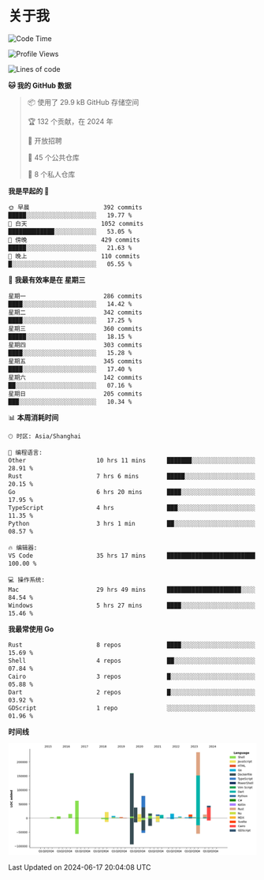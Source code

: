 # 关于我

<!--START_SECTION:waka-->
![Code Time](http://img.shields.io/badge/Code%20Time-2%2C830%20hrs%2037%20mins-blue)

![Profile Views](http://img.shields.io/badge/%E4%B8%AA%E4%BA%BA%E8%B5%84%E6%96%99%E8%A7%82%E7%9C%8B%E6%AC%A1%E6%95%B0-0-blue)

![Lines of code](https://img.shields.io/badge/%E4%BB%8E%E3%80%8CHello%20World%E3%80%8D%E8%B5%B7%E6%88%91%E5%B7%B2%E7%BB%8F%E5%86%99%E4%BA%86-773.9%20thousand%20%E8%A1%8C%E4%BB%A3%E7%A0%81-blue)

**🐱 我的 GitHub 数据** 

> 📦  使用了 29.9 kB GitHub 存储空间 
 > 
> 🏆 132 个贡献，在 2024 年
 > 
> 💼 开放招聘
 > 
> 📜 45 个公共仓库 
 > 
> 🔑 8 个私人仓库 
 > 
**我是早起的 🐤** 

```text
🌞 早晨                     392 commits         █████░░░░░░░░░░░░░░░░░░░░   19.77 % 
🌆 白天                     1052 commits        █████████████░░░░░░░░░░░░   53.05 % 
🌃 傍晚                     429 commits         █████░░░░░░░░░░░░░░░░░░░░   21.63 % 
🌙 晚上                     110 commits         █░░░░░░░░░░░░░░░░░░░░░░░░   05.55 % 
```
📅 **我最有效率是在 星期三** 

```text
星期一                      286 commits         ████░░░░░░░░░░░░░░░░░░░░░   14.42 % 
星期二                      342 commits         ████░░░░░░░░░░░░░░░░░░░░░   17.25 % 
星期三                      360 commits         █████░░░░░░░░░░░░░░░░░░░░   18.15 % 
星期四                      303 commits         ████░░░░░░░░░░░░░░░░░░░░░   15.28 % 
星期五                      345 commits         ████░░░░░░░░░░░░░░░░░░░░░   17.40 % 
星期六                      142 commits         ██░░░░░░░░░░░░░░░░░░░░░░░   07.16 % 
星期日                      205 commits         ███░░░░░░░░░░░░░░░░░░░░░░   10.34 % 
```


📊 **本周消耗时间** 

```text
🕑︎ 时区: Asia/Shanghai

💬 编程语言: 
Other                    10 hrs 11 mins      ███████░░░░░░░░░░░░░░░░░░   28.91 % 
Rust                     7 hrs 6 mins        █████░░░░░░░░░░░░░░░░░░░░   20.15 % 
Go                       6 hrs 20 mins       ████░░░░░░░░░░░░░░░░░░░░░   17.95 % 
TypeScript               4 hrs               ███░░░░░░░░░░░░░░░░░░░░░░   11.35 % 
Python                   3 hrs 1 min         ██░░░░░░░░░░░░░░░░░░░░░░░   08.57 % 

🔥 编辑器: 
VS Code                  35 hrs 17 mins      █████████████████████████   100.00 % 

💻 操作系统: 
Mac                      29 hrs 49 mins      █████████████████████░░░░   84.54 % 
Windows                  5 hrs 27 mins       ████░░░░░░░░░░░░░░░░░░░░░   15.46 % 
```

**我最常使用 Go** 

```text
Rust                     8 repos             ████░░░░░░░░░░░░░░░░░░░░░   15.69 % 
Shell                    4 repos             ██░░░░░░░░░░░░░░░░░░░░░░░   07.84 % 
Cairo                    3 repos             █░░░░░░░░░░░░░░░░░░░░░░░░   05.88 % 
Dart                     2 repos             █░░░░░░░░░░░░░░░░░░░░░░░░   03.92 % 
GDScript                 1 repo              ░░░░░░░░░░░░░░░░░░░░░░░░░   01.96 % 
```



**时间线**

![Lines of Code chart](https://raw.githubusercontent.com/catusax/catusax/master/assets/bar_graph.png)


 Last Updated on 2024-06-17 20:04:08 UTC
<!--END_SECTION:waka-->
